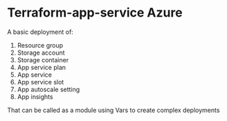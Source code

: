 # Terraform-app-service Azure

A basic deployment of:
1. Resource group
2. Storage account
3. Storage container
4. App service plan
5. App service
6. App service slot
7. App autoscale setting
8. App insights

That can be called as a module using Vars to create complex deployments
